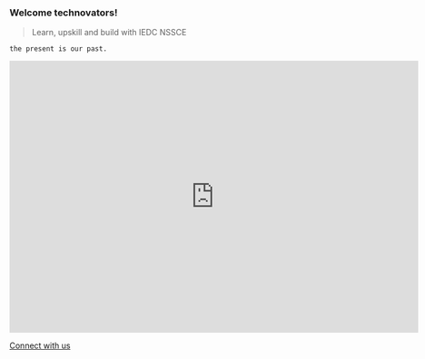 
### Welcome technovators!

> Learn, upskill and build with IEDC NSSCE 

`the present is our past.`

<iframe width="720" height="480" src="https://www.youtube.com/embed/SkxtSb3SBd0" title="YouTube video player" frameborder="0" allow="accelerometer; autoplay; clipboard-write; encrypted-media; gyroscope; picture-in-picture" allowfullscreen></iframe>
  

  
 [Connect with us](https://edc.nssce.ac.in/)
